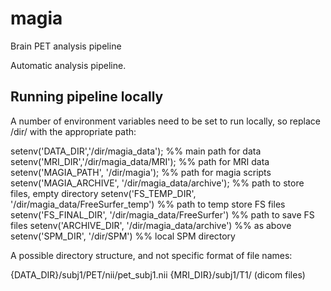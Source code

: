 # magia
Brain PET analysis pipeline

Automatic analysis pipeline.

## Running pipeline locally

A number of environment variables need to be set to run locally, 
so replace /dir/ with the appropriate path:

setenv('DATA_DIR','/dir/magia_data'); %% main path for data
setenv('MRI_DIR','/dir/magia_data/MRI'); %% path for MRI data
setenv('MAGIA_PATH', '/dir/magia'); %% path for magia scripts
setenv('MAGIA_ARCHIVE', '/dir/magia_data/archive'); %% path to store files, empty directory
setenv('FS_TEMP_DIR', '/dir/magia_data/FreeSurfer_temp') %% path to temp store FS files
setenv('FS_FINAL_DIR', '/dir/magia_data/FreeSurfer') %% path to save FS files
setenv('ARCHIVE_DIR', '/dir/magia_data/archive') %% as above
setenv('SPM_DIR', '/dir/SPM') %% local SPM directory

A possible directory structure, and not specific format of file names:

{DATA_DIR}/subj1/PET/nii/pet_subj1.nii
{MRI_DIR}/subj1/T1/ (dicom files)